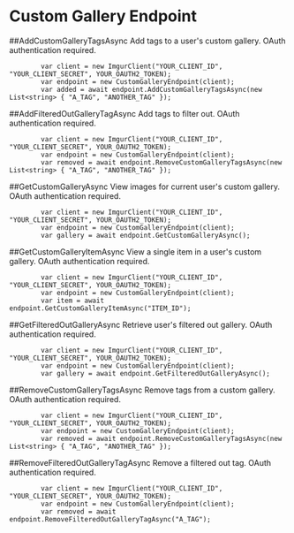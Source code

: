 # Custom Gallery Endpoint

##AddCustomGalleryTagsAsync
Add tags to a user's custom gallery. OAuth authentication required.

            var client = new ImgurClient("YOUR_CLIENT_ID", "YOUR_CLIENT_SECRET", YOUR_OAUTH2_TOKEN);
            var endpoint = new CustomGalleryEndpoint(client);
			var added = await endpoint.AddCustomGalleryTagsAsync(new List<string> { "A_TAG", "ANOTHER_TAG" });
			
##AddFilteredOutGalleryTagAsync
Add tags to filter out. OAuth authentication required.

            var client = new ImgurClient("YOUR_CLIENT_ID", "YOUR_CLIENT_SECRET", YOUR_OAUTH2_TOKEN);
            var endpoint = new CustomGalleryEndpoint(client);
			var removed = await endpoint.RemoveCustomGalleryTagsAsync(new List<string> { "A_TAG", "ANOTHER_TAG" });
			
##GetCustomGalleryAsync
View images for current user's custom gallery. OAuth authentication required.

            var client = new ImgurClient("YOUR_CLIENT_ID", "YOUR_CLIENT_SECRET", YOUR_OAUTH2_TOKEN);
            var endpoint = new CustomGalleryEndpoint(client);
			var gallery = await endpoint.GetCustomGalleryAsync();
			
##GetCustomGalleryItemAsync
View a single item in a user's custom gallery. OAuth authentication required.
 
            var client = new ImgurClient("YOUR_CLIENT_ID", "YOUR_CLIENT_SECRET", YOUR_OAUTH2_TOKEN);
            var endpoint = new CustomGalleryEndpoint(client);
			var item = await endpoint.GetCustomGalleryItemAsync("ITEM_ID");
			
##GetFilteredOutGalleryAsync
Retrieve user's filtered out gallery. OAuth authentication required.
 
            var client = new ImgurClient("YOUR_CLIENT_ID", "YOUR_CLIENT_SECRET", YOUR_OAUTH2_TOKEN);
            var endpoint = new CustomGalleryEndpoint(client);
			var gallery = await endpoint.GetFilteredOutGalleryAsync();
			
##RemoveCustomGalleryTagsAsync
Remove tags from a custom gallery. OAuth authentication required.

            var client = new ImgurClient("YOUR_CLIENT_ID", "YOUR_CLIENT_SECRET", YOUR_OAUTH2_TOKEN);
            var endpoint = new CustomGalleryEndpoint(client);
			var removed = await endpoint.RemoveCustomGalleryTagsAsync(new List<string> { "A_TAG", "ANOTHER_TAG" });
			
##RemoveFilteredOutGalleryTagAsync
Remove a filtered out tag. OAuth authentication required.

            var client = new ImgurClient("YOUR_CLIENT_ID", "YOUR_CLIENT_SECRET", YOUR_OAUTH2_TOKEN);
            var endpoint = new CustomGalleryEndpoint(client);
			var removed = await endpoint.RemoveFilteredOutGalleryTagAsync("A_TAG");
